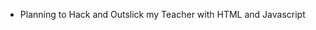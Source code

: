 - Planning to Hack and Outslick my Teacher with HTML and Javascript 

<!---
LiveEducation55/LiveEducation55 is a ✨ special ✨ repository because its `README.md` (this file) appears on your GitHub profile.
You can click the Preview link to take a look at your changes.
--->
